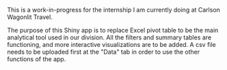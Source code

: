 This is a work-in-progress for the internship I am currently doing at Carlson Wagonlit Travel. 

The purpose of this Shiny app is to replace Excel pivot table to be the main analytical tool used in our division. All the filters and summary tables are functioning, and more interactive visualizations are to be added. A csv file needs to be uploaded first at the "Data" tab in order to use the other functions of the app.

